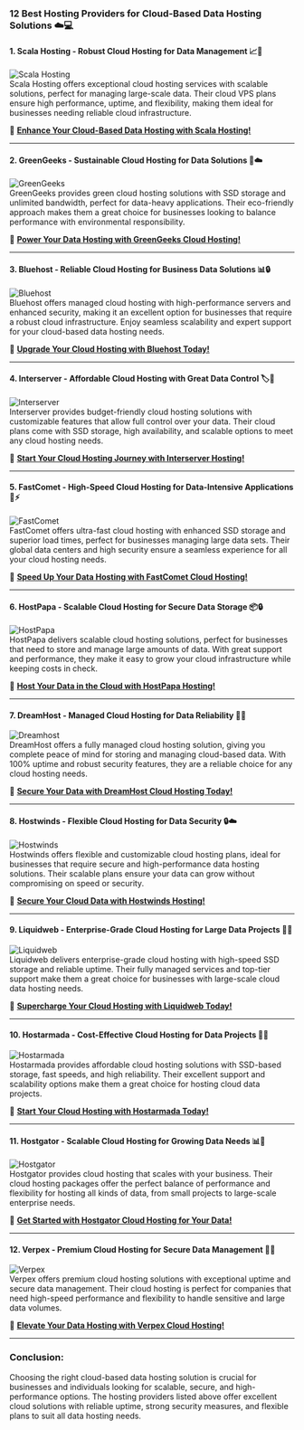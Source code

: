 ### **12 Best Hosting Providers for Cloud-Based Data Hosting Solutions ☁️💻**

#### **1. Scala Hosting - Robust Cloud Hosting for Data Management 📈🔐**  
![Scala Hosting](https://i.imgur.com/uJ5JIK3.png "Scala Web Hosting")  
Scala Hosting offers exceptional cloud hosting services with scalable solutions, perfect for managing large-scale data. Their cloud VPS plans ensure high performance, uptime, and flexibility, making them ideal for businesses needing reliable cloud infrastructure.

🔗 **[Enhance Your Cloud-Based Data Hosting with Scala Hosting!](https://snipitx.com/scala-jy)**  

---

#### **2. GreenGeeks - Sustainable Cloud Hosting for Data Solutions 🌱☁️**  
![GreenGeeks](https://i.imgur.com/eEwuntu.jpg "GreenGeeks Hosting")  
GreenGeeks provides green cloud hosting solutions with SSD storage and unlimited bandwidth, perfect for data-heavy applications. Their eco-friendly approach makes them a great choice for businesses looking to balance performance with environmental responsibility.

🔗 **[Power Your Data Hosting with GreenGeeks Cloud Hosting!](https://snipitx.com/greengeeks-jy)**  

---

#### **3. Bluehost - Reliable Cloud Hosting for Business Data Solutions 📊🔒**  
![Bluehost](https://i.imgur.com/PasFF9E.jpeg "Bluehost Hosting")  
Bluehost offers managed cloud hosting with high-performance servers and enhanced security, making it an excellent option for businesses that require a robust cloud infrastructure. Enjoy seamless scalability and expert support for your cloud-based data hosting needs.

🔗 **[Upgrade Your Cloud Hosting with Bluehost Today!](https://snipitx.com/bluehost-jy)**  

---

#### **4. Interserver - Affordable Cloud Hosting with Great Data Control 🏷️🔐**  
![Interserver](https://i.imgur.com/OM5dOEW.jpeg "Interserver Hosting")  
Interserver provides budget-friendly cloud hosting solutions with customizable features that allow full control over your data. Their cloud plans come with SSD storage, high availability, and scalable options to meet any cloud hosting needs.

🔗 **[Start Your Cloud Hosting Journey with Interserver Hosting!](https://snipitx.com/interserver-jy)**  

---

#### **5. FastComet - High-Speed Cloud Hosting for Data-Intensive Applications 🚀⚡**  
![FastComet](https://i.imgur.com/7qgXuWp.png "FastComet Hosting")  
FastComet offers ultra-fast cloud hosting with enhanced SSD storage and superior load times, perfect for businesses managing large data sets. Their global data centers and high security ensure a seamless experience for all your cloud hosting needs.

🔗 **[Speed Up Your Data Hosting with FastComet Cloud Hosting!](https://snipitx.com/fastcomet-jy)**  

---

#### **6. HostPapa - Scalable Cloud Hosting for Secure Data Storage 📦🔒**  
![HostPapa](https://i.imgur.com/ouDTkvl.jpeg "HostPapa Hosting")  
HostPapa delivers scalable cloud hosting solutions, perfect for businesses that need to store and manage large amounts of data. With great support and performance, they make it easy to grow your cloud infrastructure while keeping costs in check.

🔗 **[Host Your Data in the Cloud with HostPapa Hosting!](https://snipitx.com/hostpapa-jy)**  

---

#### **7. DreamHost - Managed Cloud Hosting for Data Reliability 📂🔐**  
![Dreamhost](https://i.imgur.com/rXIg8ip.jpeg "Dreamhost Hosting")  
DreamHost offers a fully managed cloud hosting solution, giving you complete peace of mind for storing and managing cloud-based data. With 100% uptime and robust security features, they are a reliable choice for any cloud hosting needs.

🔗 **[Secure Your Data with DreamHost Cloud Hosting Today!](https://snipitx.com/dreamhost-jy)**  

---

#### **8. Hostwinds - Flexible Cloud Hosting for Data Security 🔒☁️**  
![Hostwinds](https://i.imgur.com/53aSNXx.jpeg "Hostwinds Hosting")  
Hostwinds offers flexible and customizable cloud hosting plans, ideal for businesses that require secure and high-performance data hosting solutions. Their scalable plans ensure your data can grow without compromising on speed or security.

🔗 **[Secure Your Cloud Data with Hostwinds Hosting!](https://snipitx.com/hostwinds-jy)**  

---

#### **9. Liquidweb - Enterprise-Grade Cloud Hosting for Large Data Projects 🏢💾**  
![Liquidweb](https://i.imgur.com/4IvT9SC.jpeg "Liquidweb Hosting")  
Liquidweb delivers enterprise-grade cloud hosting with high-speed SSD storage and reliable uptime. Their fully managed services and top-tier support make them a great choice for businesses with large-scale cloud data hosting needs.

🔗 **[Supercharge Your Cloud Hosting with Liquidweb Today!](https://snipitx.com/liquidweb-jy)**  

---

#### **10. Hostarmada - Cost-Effective Cloud Hosting for Data Projects 💼💡**  
![Hostarmada](https://i.imgur.com/KFbdf3o.jpeg "Hostarmada Hosting")  
Hostarmada provides affordable cloud hosting solutions with SSD-based storage, fast speeds, and high reliability. Their excellent support and scalability options make them a great choice for hosting cloud data projects.

🔗 **[Start Your Cloud Hosting with Hostarmada Today!](https://snipitx.com/hostarmada-jy)**  

---

#### **11. Hostgator - Scalable Cloud Hosting for Growing Data Needs 📊🚀**  
![Hostgator](https://i.imgur.com/BcVkH57.jpeg "Hostgator Hosting")  
Hostgator provides cloud hosting that scales with your business. Their cloud hosting packages offer the perfect balance of performance and flexibility for hosting all kinds of data, from small projects to large-scale enterprise needs.

🔗 **[Get Started with Hostgator Cloud Hosting for Your Data!](https://snipitx.com/hostgator-jy)**  

---

#### **12. Verpex - Premium Cloud Hosting for Secure Data Management 💼🔐**  
![Verpex](https://i.imgur.com/6x5LhiS.jpeg "Verpex Hosting")  
Verpex offers premium cloud hosting solutions with exceptional uptime and secure data management. Their cloud hosting is perfect for companies that need high-speed performance and flexibility to handle sensitive and large data volumes.

🔗 **[Elevate Your Data Hosting with Verpex Cloud Hosting!](https://snipitx.com/verpex-jy)**  

---

### **Conclusion:**

Choosing the right cloud-based data hosting solution is crucial for businesses and individuals looking for scalable, secure, and high-performance options. The hosting providers listed above offer excellent cloud solutions with reliable uptime, strong security measures, and flexible plans to suit all data hosting needs. 

